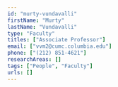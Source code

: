```yaml
---
id: "murty-vundavalli"
firstName: "Murty"
lastName: "Vundavalli"
type: "Faculty"
titles: ["Associate Professor"]
email: ["vvm2@cumc.columbia.edu"]
phone: ["(212) 851-4621"]
researchAreas: []
tags: ["People", "Faculty"]
urls: []
---
```

